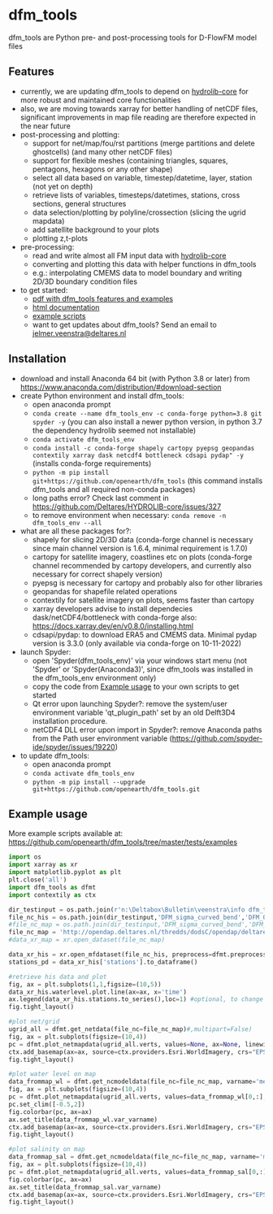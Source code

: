 dfm_tools
=========

dfm_tools are Python pre- and post-processing tools for D-FlowFM model files

Features
--------
- currently, we are updating dfm_tools to depend on [hydrolib-core](https://github.com/Deltares/HYDROLIB-core) for more robust and maintained core functionalities
- also, we are moving towards xarray for better handling of netCDF files, significant improvements in map file reading are therefore expected in the near future
- post-processing and plotting:
	- support for net/map/fou/rst partitions (merge partitions and delete ghostcells) (and many other netCDF files)
	- support for flexible meshes (containing triangles, squares, pentagons, hexagons or any other shape)
	- select all data based on variable, timestep/datetime, layer, station (not yet on depth)
	- retrieve lists of variables, timesteps/datetimes, stations, cross sections, general structures
	- data selection/plotting by polyline/crossection (slicing the ugrid mapdata)
	- add satellite background to your plots
	- plotting z,t-plots
- pre-processing:
	- read and write almost all FM input data with [hydrolib-core](https://github.com/Deltares/HYDROLIB-core)
	- converting and plotting this data with helper functions in dfm_tools
	- e.g.: interpolating CMEMS data to model boundary and writing 2D/3D boundary condition files
- to get started:
	- [pdf with dfm_tools features and examples](https://nbviewer.org/github/openearth/dfm_tools/raw/pptx/docs/dfm_tools.pdf?flush_cache=true)
	- [html documentation](https://htmlpreview.github.io/?https://github.com/openearth/dfm_tools/blob/master/docs/dfm_tools/index.html)
	- [example scripts](https://github.com/openearth/dfm_tools/tree/master/tests/examples)
	- want to get updates about dfm_tools? Send an email to jelmer.veenstra@deltares.nl
	
Installation
--------
- download and install Anaconda 64 bit (with Python 3.8 or later) from https://www.anaconda.com/distribution/#download-section
- create Python environment and install dfm_tools:
	- open anaconda prompt
	- ``conda create --name dfm_tools_env -c conda-forge python=3.8 git spyder -y`` (you can also install a newer python version, in python 3.7 the dependency hydrolib seemed not installable)
	- ``conda activate dfm_tools_env``
	- ``conda install -c conda-forge shapely cartopy pyepsg geopandas contextily xarray dask netcdf4 bottleneck cdsapi pydap" -y`` (installs conda-forge requirements)
	- ``python -m pip install git+https://github.com/openearth/dfm_tools`` (this command installs dfm_tools and all required non-conda packages)
	- long paths error? Check last comment in https://github.com/Deltares/HYDROLIB-core/issues/327
	- to remove environment when necessary: ``conda remove -n dfm_tools_env --all``
- what are all these packages for?:
	- shapely for slicing 2D/3D data (conda-forge channel is necessary since main channel version is 1.6.4, minimal requirement is 1.7.0)
	- cartopy for satellite imagery, coastlines etc on plots (conda-forge channel recommended by cartopy developers, and currently also necessary for correct shapely version)
	- pyepsg is necessary for cartopy and probably also for other libraries
	- geopandas for shapefile related operations
	- contextily for satellite imagery on plots, seems faster than cartopy
	- xarray developers advise to install dependecies dask/netCDF4/bottleneck with conda-forge also: https://docs.xarray.dev/en/v0.8.0/installing.html
	- cdsapi/pydap: to download ERA5 and CMEMS data. Minimal pydap version is 3.3.0 (only available via conda-forge on 10-11-2022)
- launch Spyder:
	- open 'Spyder(dfm_tools_env)' via your windows start menu (not 'Spyder' or 'Spyder(Anaconda3)', since dfm_tools was installed in the dfm_tools_env environment only)
	- copy the code from [Example usage](#example-usage) to your own scripts to get started
	- Qt error upon launching Spyder?: remove the system/user environment variable 'qt_plugin_path' set by an old Delft3D4 installation procedure.
	- netCDF4 DLL error upon import in Spyder?: remove Anaconda paths from the Path user environment variable (https://github.com/spyder-ide/spyder/issues/19220)
- to update dfm_tools:
	- open anaconda prompt
	- ``conda activate dfm_tools_env``
	- ``python -m pip install --upgrade git+https://github.com/openearth/dfm_tools.git``


Example usage
--------
More example scripts available at: https://github.com/openearth/dfm_tools/tree/master/tests/examples
```python
import os
import xarray as xr
import matplotlib.pyplot as plt
plt.close('all')
import dfm_tools as dfmt
import contextily as ctx

dir_testinput = os.path.join(r'n:\Deltabox\Bulletin\veenstra\info dfm_tools\test_input')
file_nc_his = os.path.join(dir_testinput,'DFM_sigma_curved_bend','DFM_OUTPUT_cb_3d','cb_3d_his.nc')
#file_nc_map = os.path.join(dir_testinput,'DFM_sigma_curved_bend','DFM_OUTPUT_cb_3d','cb_3d_map.nc')
file_nc_map = 'http://opendap.deltares.nl/thredds/dodsC/opendap/deltares/Delft3D/netcdf_example_files/westernscheldt_sph_map.nc'
#data_xr_map = xr.open_dataset(file_nc_map)

data_xr_his = xr.open_mfdataset(file_nc_his, preprocess=dfmt.preprocess_hisnc)
stations_pd = data_xr_his['stations'].to_dataframe()

#retrieve his data and plot
fig, ax = plt.subplots(1,1,figsize=(10,5))
data_xr_his.waterlevel.plot.line(ax=ax, x='time')
ax.legend(data_xr_his.stations.to_series(),loc=1) #optional, to change legend location
fig.tight_layout()

#plot net/grid
ugrid_all = dfmt.get_netdata(file_nc=file_nc_map)#,multipart=False)
fig, ax = plt.subplots(figsize=(10,4))
pc = dfmt.plot_netmapdata(ugrid_all.verts, values=None, ax=None, linewidth=0.5, color="crimson", facecolor="None")
ctx.add_basemap(ax=ax, source=ctx.providers.Esri.WorldImagery, crs="EPSG:4326", attribution=False)
fig.tight_layout()

#plot water level on map
data_frommap_wl = dfmt.get_ncmodeldata(file_nc=file_nc_map, varname='mesh2d_s1', timestep=10)#, multipart=False)
fig, ax = plt.subplots(figsize=(10,4))
pc = dfmt.plot_netmapdata(ugrid_all.verts, values=data_frommap_wl[0,:], ax=None, linewidth=0.5, cmap="jet")
pc.set_clim([-0.5,2])
fig.colorbar(pc, ax=ax)
ax.set_title(data_frommap_wl.var_varname)
ctx.add_basemap(ax=ax, source=ctx.providers.Esri.WorldImagery, crs="EPSG:4326", attribution=False)
fig.tight_layout()

#plot salinity on map
data_frommap_sal = dfmt.get_ncmodeldata(file_nc=file_nc_map, varname='mesh2d_ucx', timestep=10)#, layer=5)#, multipart=False) #was 3D mesh2d_sa1 variable for curvibend
fig, ax = plt.subplots(figsize=(10,4))
pc = dfmt.plot_netmapdata(ugrid_all.verts, values=data_frommap_sal[0,:], ax=None, linewidth=0.5, cmap="jet")
fig.colorbar(pc, ax=ax)
ax.set_title(data_frommap_sal.var_varname)
ctx.add_basemap(ax=ax, source=ctx.providers.Esri.WorldImagery, crs="EPSG:4326", attribution=False)
fig.tight_layout()
```
